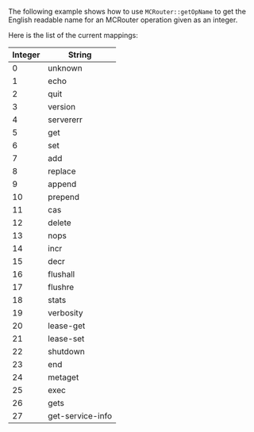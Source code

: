 The following example shows how to use `MCRouter::getOpName` to get the English readable name for an MCRouter operation given as an integer.

Here is the list of the current mappings:

Integer | String
--------|-------
0 | unknown
1 | echo
2 | quit
3 | version
4 | servererr
5 | get
6 | set
7 | add
8 | replace
9 | append
10 | prepend
11 | cas
12 | delete
13 | nops
14 | incr
15 | decr
16 | flushall
17 | flushre
18 | stats
19 | verbosity
20 | lease-get
21 | lease-set
22 | shutdown
23 | end
24 | metaget
25 | exec
26 | gets
27 | get-service-info
